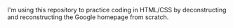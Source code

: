 I'm using this repository to practice coding in HTML/CSS by deconstructing and reconstructing the Google homepage from scratch.
